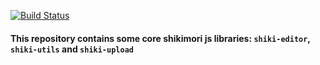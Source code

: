 [![Build Status](https://travis-ci.org/shikimori/shiki-packages.svg?branch=master)](https://travis-ci.org/shikimori/shiki-packages)

#### This repository contains some core shikimori js libraries: `shiki-editor`, `shiki-utils` and `shiki-upload`
